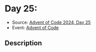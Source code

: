 # Day 25: 

- Source: [Advent of Code 2024, Day 25](https://adventofcode.com/2024/day/25)
- Event: [Advent of Code](https://adventofcode.com/)

## Description
